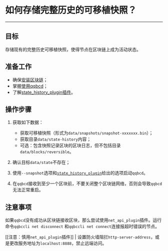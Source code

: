 # 如何存储完整历史的可移植快照？
---

## 目标

存储现有的完整历史可移植快照，使得节点在区块链上成为活动状态。


## 准备工作

* 确保[安装区块链](../../../00_install/index.md)；
* 掌握[使用qqbcd](../../02_usage/index.md)；
* 了解[state_history_plugin插件](../../03_plugins/state_history_plugin/index.md)。

## 操作步骤



1. 获取如下数据：
   * 获取可移植快照（形式为`data/snapshots/snapshot-xxxxxxx.bin`）；
   * 获取目录`data/state-history`内容；
   * 可选：包含快照记录区块的区块日志，但不包括目录`data/blocks/reversible`。

2. 确认目标`data/state`不存在；

3. 使用`--snapshot`选项和[`state_history_plugin`](#index.md)给出的选项启动`qqbcd`。

4. 在`qqbcd`接收到至少一个区块前，不要关闭整个区块链网络，否则会导致`qqbcd`无法正常重启。

## 注意事项

如果`qqbcd`没有成功从区块链接收区块，那么尝试使用`net_api_plugin`插件。运行命令`qqbccli net disconnect` 和`qqbccli net connect`连接报超时错误的节点。

[[注意：慎用`net_api_plugin`插件]]
| 设置防火墙阻拦`http-server-address`，或是更改服务地址为`localhost:8888`，禁止远端访问。